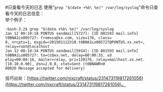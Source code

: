 #只查看今天的日志
使用“`grep "$(date +%b\ %e)" /var/log/syslog`”命令只查看今天的日志信息：  
举个例子：  

    -bash-3.2$ grep "$(date +%b\ %e)" /var/log/syslog
	Jan 12 00:10:18 PONTUS sendmail[5727]: [ID 801593 mail.info] t0BNA1Lo005727: from=sa@xx.com, size=176, class=
	0, nrcpts=1, msgid=<201501112310.t0BNA1Lo005727@PONTUS.xx.net>, relay=root@localhost
	Jan 12 00:10:34 PONTUS sendmail[5914]: [ID 801593 mail.info] t0BNA1Lo005727: to=cc@xx.net, delay=00:00:33, xd
	elay=00:00:16, mailer=relay, pri=120176, relay=mailhost.xx.net. [10.10.8.90], dsn=2.0.0, stat=Sent (t0BNAWRn0
	00026 Message accepted for delivery)
	

技巧出处：[https://twitter.com/nixcraft/status/231473119817261056](https://twitter.com/nixcraft/status/231473119817261056)。